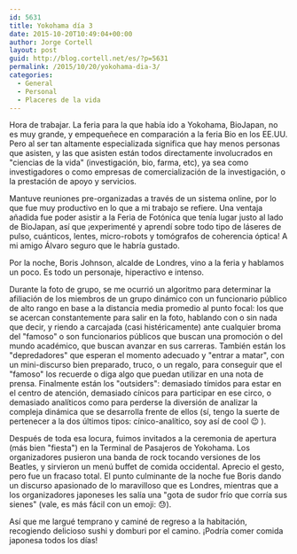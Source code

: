 ```yaml
---
id: 5631
title: Yokohama día 3
date: 2015-10-20T10:49:04+00:00
author: Jorge Cortell
layout: post
guid: http://blog.cortell.net/es/?p=5631
permalink: /2015/10/20/yokohama-dia-3/
categories:
  - General
  - Personal
  - Placeres de la vida
---
```


  
Hora de trabajar. La feria para la que había ido a Yokohama, BioJapan, no es muy grande, y empequeñece en comparación a la feria Bio en los EE.UU. Pero al ser tan altamente especializada significa que hay menos personas que asisten, y las que asisten están todos directamente involucrados en "ciencias de la vida" (investigación, bio, farma, etc), ya sea como investigadores o como empresas de comercialización de la investigación, o la prestación de apoyo y servicios.

Mantuve reuniones pre-organizadas a través de un sistema online, por lo que fue muy productivo en lo que a mi trabajo se refiere. Una ventaja añadida fue poder asistir a la Feria de Fotónica que tenía lugar justo al lado de BioJapan, así que ¡experimenté y aprendí sobre todo tipo de láseres de pulso, cuánticos, lentes, micro-robots y tomógrafos de coherencia óptica! A mi amigo Álvaro seguro que le habría gustado.

Por la noche, Boris Johnson, alcalde de Londres, vino a la feria y hablamos un poco. Es todo un personaje, hiperactivo e intenso.

Durante la foto de grupo, se me ocurrió un algoritmo para determinar la afiliación de los miembros de un grupo dinámico con un funcionario público de alto rango en base a la distancia media promedio al punto focal: los que se acercan constantemente para salir en la foto, hablando con o sin nada que decir, y riendo a carcajada (casi histéricamente) ante cualquier broma del "famoso" o son funcionarios públicos que buscan una promoción o del mundo académico, que buscan avanzar en sus carreras. También están los "depredadores" que esperan el momento adecuado y "entrar a matar", con un mini-discurso bien preparado, truco, o un regalo, para conseguir que el "famoso" los recuerde o diga algo que puedan utilizar en una nota de prensa. Finalmente están los "outsiders": demasiado tímidos para estar en el centro de atención, demasiado cínicos para participar en ese circo, o demasiado analíticos como para perderse la diversión de analizar la compleja dinámica que se desarrolla frente de ellos (sí, tengo la suerte de pertenecer a la dos últimos tipos: cínico-analítico, soy así de cool 😉 ).

Después de toda esa locura, fuimos invitados a la ceremonia de apertura (más bien "fiesta") en la Terminal de Pasajeros de Yokohama. Los organizadores pusieron una banda de rock tocando versiones de los Beatles, y sirvieron un menú buffet de comida occidental. Aprecio el gesto, pero fue un fracaso total. El punto culminante de la noche fue Boris dando un discurso apasionado de lo maravilloso que es Londres, mientras que a los organizadores japoneses les salía una "gota de sudor frío que corría sus sienes" (vale, es más fácil con un emoji: 😓).

Así que me largué temprano y caminé de regreso a la habitación, recogiendo delicioso sushi y domburi por el camino. ¡Podría comer comida japonesa todos los días!